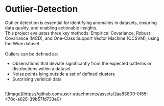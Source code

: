 # Outlier-Detection

Outlier detection is essential for identifying anomalies in datasets, ensuring data quality, and enabling actionable insights. <br>
This project evaluates three key methods: Empirical Covariance, Robust Covariance (MCD), and One-Class Support Vector Machine (OCSVM), using the Wine dataset.<br>
<br>
Ouliers can be defined as:<br>
* Observations that deviate significantly from the expected patterns or distributions within a dataset<br>
* Noise points lying outside a set of defined clusters<br>
* Surprising veridical data<br>
<br>
![Image](https://github.com/user-attachments/assets/2aa83800-0f85-478c-a026-39b57fd733e0)
<br>




